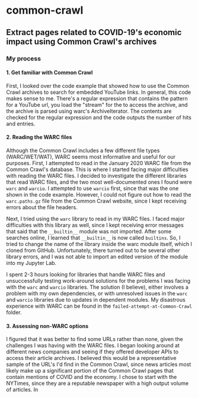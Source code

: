 # common-crawl
## Extract pages related to COVID-19's economic impact using Common Crawl's archives

### My process
#### 1. Get familiar with Common Crawl
First, I looked over the code example that showed how to use the Common Crawl archives to search for embedded YouTube links. In general, this code makes sense to me. There's a regular expression that contains the pattern for a YouTube url, you load the "stream" for the to access the archive, and the archive is parsed using warc's ArchiveIterator. The contents are checked for the regular expression and the code outputs the number of hits and entries.

#### 2. Reading the WARC files
Although the Common Crawl includes a few different file types (WARC/WET/WAT), WARC seems most informative and useful for our purposes. First, I attempted to read in the January 2020 WARC file from the Common Crawl's database. This is where I started facing major difficulties with reading the WARC files. I decided to investigate the different libraries that read WARC files, and the two most well-documented ones I found were ``warc`` and ``warcio``. I attempted to use ``warcio`` first, since that was the one shown in the code example. However, I could not figure out how to read the ``warc.paths.gz`` file from the Common Crawl website, since I kept receiving errors about the file headers. 

Next, I tried using the ``warc`` library to read in my WARC files. I faced major difficulties with this library as well, since I kept receiving error messages that said that the ``__builtin__`` module was not imported. After some searches online, I learned that ``__builtin__`` is now called ``builtins``. So, I tried to change the name of the library inside the warc module itself, which I cloned from GitHub. Unfortunately, there turned out to be several other library errors, and I was not able to import an edited version of the module into my Jupyter Lab.

I spent 2-3 hours looking for libraries that handle WARC files and unsuccessfully testing work-around solutions for the problems I was facing with the ``warc`` and ``warcio`` libraries. The solution (I believe), either involves a problem with my own dependencies, or with unresolved issues in the ``warc`` and ``warcio`` libraries due to updates in dependent modules. My disastrous experience with WARC can be found in the ``failed-attempt-at-Common-Crawl`` folder.

#### 3. Assessing non-WARC options
I figured that it was better to find some URLs rather than none, given the challenges I was having with the WARC files. I began looking around at different news companies and seeing if they offered developer APIs to access their article archives. I believed this would be a representative sample of the URL's I'd find in the Common Crawl, since news articles most likely make up a significant portion of the Common Crawl pages that contain mentions of COVID and the economy. I chose to start with the NYTimes, since they are a reputable newspaper with a high output volume of articles. In 

